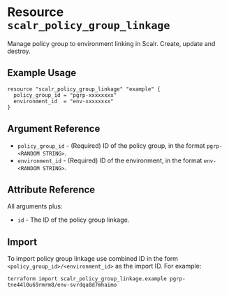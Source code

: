 
# Resource `scalr_policy_group_linkage` 

Manage policy group to environment linking in Scalr. Create, update and destroy.

## Example Usage

```hcl
resource "scalr_policy_group_linkage" "example" {
  policy_group_id = "pgrp-xxxxxxxx"
  environment_id  = "env-xxxxxxxx"
}
```

## Argument Reference

* `policy_group_id` - (Required) ID of the policy group, in the format `pgrp-<RANDOM STRING>`.
* `environment_id` - (Required) ID of the environment, in the format `env-<RANDOM STRING>`.

## Attribute Reference

All arguments plus:

* `id` - The ID of the policy group linkage.

## Import

To import policy group linkage use combined ID in the form `<policy_group_id>/<environment_id>` as the import ID. For example:

```shell
terraform import scalr_policy_group_linkage.example pgrp-tne44l0u69rmrm8/env-svrdqa8d7mhaimo
```
